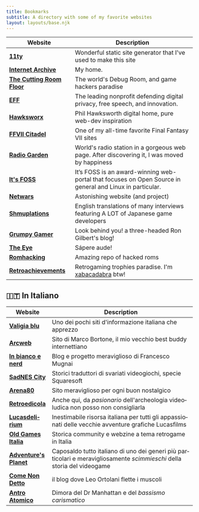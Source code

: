 ```yaml
---
title: Bookmarks
subtitle: A directory with some of my favorite websites
layout: layouts/base.njk
---
```


| Website | Description |
|------------------------------------------------------------------------------|-----------------------------------------------------------------------------------------------------------------------------------------------------------------------------|
| [**11ty**](http://www.11ty.io) | Wonderful static site generator that I've used to make this site |
| [**Internet Archive**](https://archive.org/) | My home. |
| [**The Cutting Room Floor**](https://tcrf.net/) | The world's Debug Room, and game hackers paradise |
| [**EFF**](https://www.eff.org/) |  The leading nonprofit defending digital privacy, free speech, and innovation. |
| [**Hawksworx**](https://www.hawksworx.com/) | Phil Hawksworth digital home, pure web-dev inspiration |
| [**FFVII Citadel**](http://www.ff7citadel.com) | One of my all-time favorite Final Fantasy VII sites |
| [**Radio Garden**](https://radio.garden/) | World's radio station in a gorgeous web page. After discovering it, I was moved by happiness |
|[**It's FOSS**](https://itsfoss.com/)|It’s FOSS is an award-winning web-portal that focuses on Open Source in general and Linux in particular.|
| [**Netwars**](http://www.netwars-project.com/) | Astonishing website (and project) |
| [**Shmuplations**](https://shmuplations.com/) | English translations of many interviews featuring A LOT of Japanese game developers |
| [**Grumpy Gamer**](https://grumpygamer.com/)|Look behind you! a three-headed Ron Gilbert's blog!|
|[**The Eye**](https://the-eye.eu/)|Sápere aude!|
|[**Romhacking**](https://www.romhacking.net/)| Amazing repo of hacked roms |
|[**Retroachievements**](https://retroachievements.org/)| Retrogaming trophies paradise. I'm [xabacadabra](https://retroachievements.org/user/xabacadabra) btw!|

<div lang="it-IT" xml:lang="it-IT">

## 🇮🇹 In Italiano

| Website | Description |
|------------------------------------------------------------------------------|-----------------------------------------------------------------------------------------------------------------------------------------------------------------------------|
| [**Valigia blu**](https://www.valigiablu.it/) | Uno dei pochi siti d'informazione italiana che apprezzo |
| [**Arcweb**](https://www.arcweb.it/) | Sito di Marco Bortone, il mio vecchio best buddy internettiano |
| [**In bianco e nerd**](https://inbiancoenerd.com/) | Blog e progetto meraviglioso di Francesco Mugnai |
| [**SadNES City**](https://www.sadnescity.it/) | Storici traduttori di svariati videogiochi, specie Squaresoft |
| [**Arena80**](http://www.arena80.it/) | Sito meraviglioso per ogni buon nostalgico |
| [**Retroedicola**](http://www.retroedicola.it/) | Anche qui, da _pasionario_ dell'archeologia videoludica non posso non consigliarla |
| [**Lucasdelirium**](https://www.lucasdelirium.it/) | Inestimabile risorsa italiana per tutti gli appassionati delle vecchie avventure grafiche Lucasfilms |
| [**Old Games Italia**](http://oldgamesitalia.net/) |  Storica community e webzine a tema retrogame in Italia |
| [**Adventure's Planet**](https://www.adventuresplanet.it/) | Caposaldo tutto italiano di uno dei generi più particolari e meravigliosamente _scimmieschi_ della storia del videogame |
|[**Come Non Detto**](https://leortola.wordpress.com/)|il blog dove Leo Ortolani flette i muscoli|
| [**Antro Atomico**](https://docmanhattan.blogspot.com/) | Dimora del Dr Manhattan e del _bassismo carismatico_|

</div>
